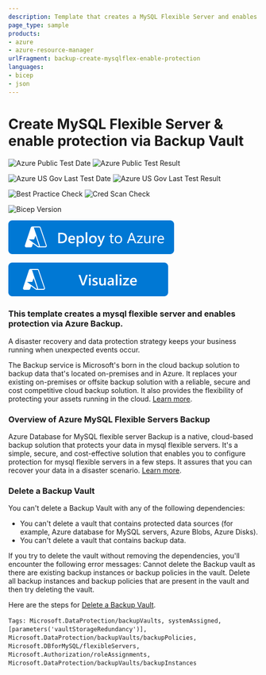 ```yaml
---
description: Template that creates a MySQL Flexible Server and enables protection via Backup Vault
page_type: sample
products:
- azure
- azure-resource-manager
urlFragment: backup-create-mysqlflex-enable-protection
languages:
- bicep
- json
---
```

# Create MySQL Flexible Server & enable protection via Backup Vault

![Azure Public Test Date](https://azurequickstartsservice.blob.core.windows.net/badges/quickstarts/microsoft.dataprotection/backup-create-mysqlflex-enable-protection/PublicLastTestDate.svg)
![Azure Public Test Result](https://azurequickstartsservice.blob.core.windows.net/badges/quickstarts/microsoft.dataprotection/backup-create-mysqlflex-enable-protection/PublicDeployment.svg)

![Azure US Gov Last Test Date](https://azurequickstartsservice.blob.core.windows.net/badges/quickstarts/microsoft.dataprotection/backup-create-mysqlflex-enable-protection/FairfaxLastTestDate.svg)
![Azure US Gov Last Test Result](https://azurequickstartsservice.blob.core.windows.net/badges/quickstarts/microsoft.dataprotection/backup-create-mysqlflex-enable-protection/FairfaxDeployment.svg)

![Best Practice Check](https://azurequickstartsservice.blob.core.windows.net/badges/quickstarts/microsoft.dataprotection/backup-create-mysqlflex-enable-protection/BestPracticeResult.svg)
![Cred Scan Check](https://azurequickstartsservice.blob.core.windows.net/badges/quickstarts/microsoft.dataprotection/backup-create-mysqlflex-enable-protection/CredScanResult.svg)

![Bicep Version](https://azurequickstartsservice.blob.core.windows.net/badges/quickstarts/microsoft.dataprotection/backup-create-mysqlflex-enable-protection/BicepVersion.svg)

[![Deploy To Azure](https://raw.githubusercontent.com/Azure/azure-quickstart-templates/master/1-CONTRIBUTION-GUIDE/images/deploytoazure.svg?sanitize=true)](https://portal.azure.com/#create/Microsoft.Template/uri/https%3A%2F%2Fraw.githubusercontent.com%2FAzure%2Fazure-quickstart-templates%2Fmaster%2Fquickstarts%2Fmicrosoft.dataprotection%2Fbackup-create-mysqlflex-enable-protection%2Fazuredeploy.json)

[![Visualize](https://raw.githubusercontent.com/Azure/azure-quickstart-templates/master/1-CONTRIBUTION-GUIDE/images/visualizebutton.svg?sanitize=true)](http://armviz.io/#/?load=https%3A%2F%2Fraw.githubusercontent.com%2FAzure%2Fazure-quickstart-templates%2Fmaster%2Fquickstarts%2Fmicrosoft.dataprotection%2Fbackup-create-mysqlflex-enable-protection%2Fazuredeploy.json)

### This template creates a mysql flexible server and enables protection via Azure Backup.

A disaster recovery and data protection strategy keeps your business running when unexpected events occur.

The Backup service is Microsoft's born in the cloud backup solution to backup data that's located on-premises and in Azure. It replaces your existing on-premises or offsite backup solution with a reliable, secure and cost competitive cloud backup solution. It also provides the flexibility of protecting your assets running in the cloud. [Learn more](http://aka.ms/backup-learn-more/).

### Overview of Azure MySQL Flexible Servers Backup

Azure Database for MySQL flexible server Backup is a native, cloud-based backup solution that protects your data in mysql flexible servers. It's a simple, secure, and cost-effective solution that enables you to configure protection for mysql flexible servers in a few steps. It assures that you can recover your data in a disaster scenario. [Learn more](https://learn.microsoft.com/en-us/azure/backup/backup-azure-mysql-flexible-server-about).

### Delete a Backup Vault

You can't delete a Backup Vault with any of the following dependencies:

- You can't delete a vault that contains protected data sources (for example, Azure database for MySQL servers, Azure Blobs, Azure Disks).
- You can't delete a vault that contains backup data.

If you try to delete the vault without removing the dependencies, you'll encounter the following error messages:
Cannot delete the Backup vault as there are existing backup instances or backup policies in the vault. Delete all backup instances and backup policies that are present in the vault and then try deleting the vault.

Here are the steps for [Delete a Backup Vault](https://docs.microsoft.com/azure/backup/backup-vault-overview#delete-a-backup-vault).

`Tags: Microsoft.DataProtection/backupVaults, systemAssigned, [parameters('vaultStorageRedundancy')], Microsoft.DataProtection/backupVaults/backupPolicies, Microsoft.DBforMySQL/flexibleServers, Microsoft.Authorization/roleAssignments, Microsoft.DataProtection/backupVaults/backupInstances`